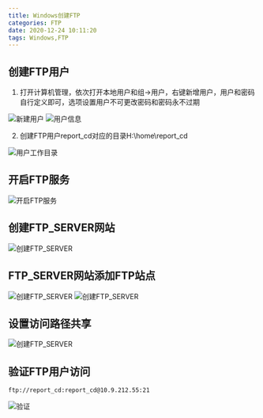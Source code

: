 ```yaml
---
title: Windows创建FTP
categories: FTP
date: 2020-12-24 10:11:20
tags: Windows,FTP
---
```

<!-- toc -->

## 创建FTP用户

1. 打开计算机管理，依次打开本地用户和组->用户，右键新增用户，用户和密码自行定义即可，选项设置用户不可更改密码和密码永不过期

![新建用户](/images/Windows/FTP/WF_20201230_01.png)
![用户信息](/images/Windows/FTP/WF_20201230_02.png)

2. 创建FTP用户report_cd对应的目录H:\home\report_cd

![用户工作目录](/images/Windows/FTP/WF_20201230_04.png)

##  开启FTP服务

![开启FTP服务](/images/Windows/FTP/WF_20201230_03.png)



## 创建FTP_SERVER网站

![创建FTP_SERVER](/images/Windows/FTP/WF_20201230_05.png)



## FTP_SERVER网站添加FTP站点

![创建FTP_SERVER](/images/Windows/FTP/WF_20201230_06.png)
![创建FTP_SERVER](/images/Windows/FTP/WF_20201230_07.png)

## 设置访问路径共享

![创建FTP_SERVER](/images/Windows/FTP/WF_20201230_08.png)

## 验证FTP用户访问

```bash
ftp://report_cd:report_cd@10.9.212.55:21
```

![验证](/images/Windows/FTP/WF_20201230_09.png)
